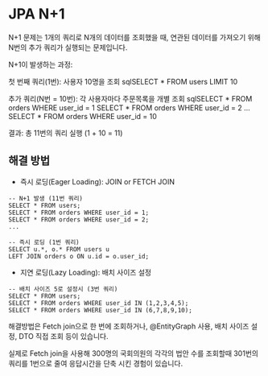 # JPA N+1
N+1 문제는 1개의 쿼리로 N개의 데이터를 조회했을 때, 연관된 데이터를 가져오기 위해 N번의 추가 쿼리가 실행되는 문제입니다.

N+1이 발생하는 과정:

첫 번째 쿼리(1번): 사용자 10명을 조회
sqlSELECT * FROM users LIMIT 10

추가 쿼리(N번 = 10번): 각 사용자마다 주문목록을 개별 조회
sqlSELECT * FROM orders WHERE user_id = 1
SELECT * FROM orders WHERE user_id = 2
...
SELECT * FROM orders WHERE user_id = 10

결과: 총 11번의 쿼리 실행 (1 + 10 = 11)


## 해결 방법
- 즉시 로딩(Eager Loading): JOIN or FETCH JOIN
```
-- N+1 발생 (11번 쿼리)
SELECT * FROM users;
SELECT * FROM orders WHERE user_id = 1;
SELECT * FROM orders WHERE user_id = 2;
...

-- 즉시 로딩 (1번 쿼리)
SELECT u.*, o.* FROM users u 
LEFT JOIN orders o ON u.id = o.user_id;
```

- 지연 로딩(Lazy Loading): 배치 사이즈 설정
```
-- 배치 사이즈 5로 설정시 (3번 쿼리)
SELECT * FROM users;
SELECT * FROM orders WHERE user_id IN (1,2,3,4,5);
SELECT * FROM orders WHERE user_id IN (6,7,8,9,10);
```

해결방법은 Fetch join으로 한 번에 조회하거나, @EntityGraph 사용,
배치 사이즈 설정, DTO 직접 조회 등이 있습니다.

실제로 Fetch join을 사용해 300명의 국회의원의 각각의 법안 수를 조회할때 301번의 쿼리를 1번으로 줄여 응답시간을 단축 시킨 경험이 있습니다.

